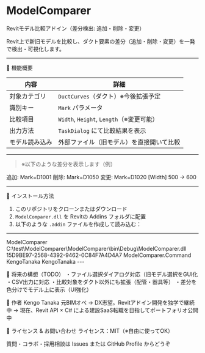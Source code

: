 # ModelComparer
Revitモデル比較アドイン（差分検出: 追加・削除・変更）

Revit上で新旧モデルを比較し、ダクト要素の差分（追加・削除・変更）を一発で検出・可視化します。

---

🔧 機能概要

| 内容 | 詳細 |
|------|------|
| 対象カテゴリ | `DuctCurves`（ダクト）※今後拡張予定 |
| 識別キー | `Mark` パラメータ |
| 比較項目 | `Width`, `Height`, `Length`（※変更可能） |
| 出力方法 | `TaskDialog` にて比較結果を表示 |
| モデル読み込み | 外部ファイル（旧モデル）を直接開いて比較 |

---

> ※以下のような差分を表示します（例）

追加: Mark=D1001
削除: Mark=D1050
変更: Mark=D1020 [Width] 500 → 600


---

📁 インストール方法

1. このリポジトリをクローンまたはダウンロード  
2. `ModelComparer.dll` を Revitの Addins フォルダに配置  
3. 以下のような `.addin` ファイルを作成して読み込む：

---
<?xml version="1.0" encoding="utf-8"?>
<RevitAddIns>
  <AddIn Type="Command">
    <Name>ModelComparer</Name>
    <Assembly>C:\test\ModelComparer\ModelComparer\bin\Debug\ModelComparer.dll</Assembly>
    <AddInId>15D9BE97-2568-4392-9462-0C84F7A4D4A7</AddInId>
    <FullClassName>ModelComparer.Command</FullClassName>
    <VendorId>KengoTanaka</VendorId>
    <VendorDescription>KengoTanaka</VendorDescription>
  </AddIn>
</RevitAddIns>
---

🔮 将来の構想（TODO）
 ・ファイル選択ダイアログ対応（旧モデル選択をGUI化
 ・CSV出力に対応
 ・比較対象をダクト以外にも拡張（配管・器具等）
 ・差分を色分けでモデル上に表示（UI強化）

👤 作者
Kengo Tanaka
元BIMオペ → DX志望。Revitアドイン開発を独学で継続中
→ 現在、Revit API × C# による建設SaaS転職を目指してポートフォリオ公開中

💬 ライセンス & お問い合わせ
ライセンス：MIT（※自由に使ってOK）

質問・コラボ・採用相談は Issues または GitHub Profile からどうぞ



